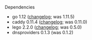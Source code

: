 Dependencies

 * go 1.12 ([changelog](https://golang.org/doc/go1.12); was 1.11.5)
 * caddy 0.11.4 ([changelog](https://github.com/mholt/caddy/releases/tag/v0.11.4); was 0.11.0)
 * lego 2.2.0 ([changelog](https://github.com/xenolf/lego/releases); was 0.5.0)
 * dnsproviders 0.1.3 (was 0.1.2)
